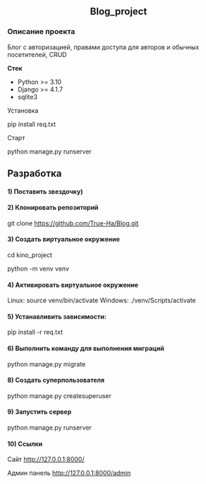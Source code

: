 <h2 align="center">Blog_project</h2>

### Описание проекта
Блог с авторизацией, правами доступа для авторов и обычных посетителей, CRUD


**Стек**
- Python >= 3.10
- Django >= 4.1.7
- sqlite3

Установка

pip install req.txt

Старт

python manage.py runserver

## Разработка
#### 1) Поставить звездочку)
#### 2) Клонировать репозиторий
git clone https://github.com/True-Ha/Blog.git

#### 3) Создать виртуальное окружение
cd kino_project

python -m venv venv
#### 4) Активировать виртуальное окружение
Linux:
source venv/bin/activate
Windows:
./venv/Scripts/activate
#### 5) Устанавливить зависимости:
pip install -r req.txt
#### 6) Выполнить команду для выполнения миграций
python manage.py migrate
#### 8) Создать суперпользователя
python manage.py createsuperuser
#### 9) Запустить сервер
python manage.py runserver
#### 10) Ссылки
Сайт http://127.0.0.1:8000/

Админ панель http://127.0.0.1:8000/admin

